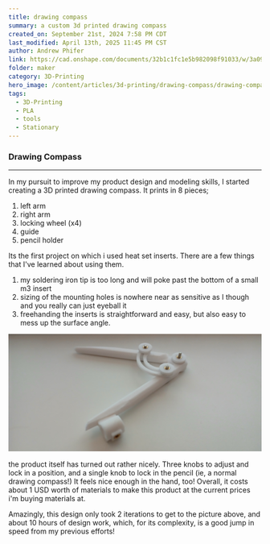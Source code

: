 ```yaml
---
title: drawing compass
summary: a custom 3d printed drawing compass
created_on: September 21st, 2024 7:58 PM CDT
last_modified: April 13th, 2025 11:45 PM CST
author: Andrew Phifer
link: https://cad.onshape.com/documents/32b1c1fc1e5b982098f91033/w/3a09bc64e887457974345148/e/deea77c2b0f5b9e2d25e2f45
folder: maker
category: 3D-Printing
hero_image: /content/articles/3d-printing/drawing-compass/drawing-compass-prototype.jpg
tags:
  - 3D-Printing
  - PLA
  - tools
  - Stationary
---
```

### Drawing Compass
----

In my pursuit to improve my product design and modeling skills, I started creating a 3D printed drawing compass.  It prints in 8 pieces;

1. left arm
2. right arm
3. locking wheel (x4)
4. guide
5. pencil holder

Its the first project on which i used heat set inserts.  There are a few things that I've learned about using them.  

1. my soldering iron tip is too long and will poke past the bottom of a small m3 insert
2. sizing of the mounting holes is nowhere near as sensitive as I though and you really can just eyeball it
3. freehanding the inserts is straightforward and easy, but also easy to mess up the surface angle.

![prototype](/content/articles/3d-printing/drawing-compass/drawing-compass-prototype.jpg)

the product itself has turned out rather nicely.  Three knobs to adjust and lock in a position, and a single knob to lock in the pencil (ie, a normal drawing compass!)  It feels nice enough in the hand, too!  Overall, it costs about 1 USD worth of materials to make this product at the current prices i'm buying materials at.


Amazingly, this design only took 2 iterations to get to the picture above, and about 10 hours of design work, which, for its complexity, is a good jump in speed from my previous efforts!
